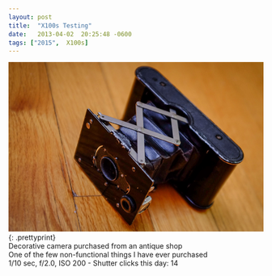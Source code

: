 ```yaml
---
layout: post
title:  "X100s Testing"
date:   2013-04-02  20:25:48 -0600
tags: ["2015",  X100s]
---
```

![:title](/images/2013/2013_0402_DSCF0001.jpg)
{: .prettyprint}  
Decorative camera purchased from an antique shop  
One of the few non-functional things I have ever purchased  
1/10 sec, f/2.0, ISO 200 - Shutter clicks this day: 14